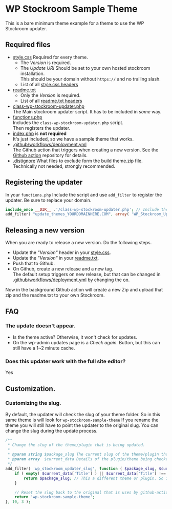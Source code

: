 # WP Stockroom Sample Theme

This is a bare minimum theme example for a theme to use the WP Stockroom updater.

## Required files

 - [style.css](style.css) Required for every theme. 
   - The _Version_ is required.
   - The _Update URI_ Should be set to your own hosted stockroom installation.  
     This should be your domain without `https://` and no trailing slash.
   - List of all [style.css headers](https://github.com/WordPress/twentysixteen/blob/master/style.css#L1)
 - [readme.txt](readme.txt)
   - Only the _Version_ is required. 
   - List of all [readme.txt headers](https://github.com/WordPress/twentysixteen/blob/master/readme.txt#L1)
 - [class-wp-stockroom-updater.php](class-wp-stockroom-updater.php)  
   The Main stockroom updater script. It has to be included in _some_ way.
 - [functions.php](functions.php)  
   Includes the `class-wp-stockroom-updater.php` script.  
   Then registers the updater.
 - [index.php](index.php) is **not required**  
   It's just included, so we have a sample theme that works.
- [.github/workflows/deployment.yml](.github/workflows/deployment.yml)  
  The Github action that triggers when creating a new version. See the [Github action](https://github.com/wpstockroom/github-action#readme) repository for details.
- [.distignore](.distignore)
  What files to exclude form the build theme.zip file. Technically not needed, strongly recommended.

## Registering the updater

In your `functions.php` Include the script and use `add_filter` to register the updater.
Be sure to replace your domain.

```php
include_once __DIR__ .'/class-wp-stockroom-updater.php'; // Include the updater script in some way.
add_filter( "update_themes_YOURDOMAINHERE.COM", array( 'WP_Stockroom_Updater', 'check_update' ),10, 4 );
```

## Releasing a new version

When you are ready to release a new version. Do the following steps.

- Update the _"Version"_ header in your [style.css](style.css).
- Update the _"Version"_ in your [readme.txt](readme.txt).
- Push that to Github.
- On Github, create a new release and a new tag.  
  The default setup triggers on new release, but that can be changed in [.github/workflows/deployment.yml](.github/workflows/deployment.yml)
  by changing the [on](https://docs.github.com/en/actions/using-workflows/workflow-syntax-for-github-actions#on).

Now in the background Github action will create a new Zip and upload that zip and the readme.txt to your own Stockroom.

## FAQ

### The update doesn't appear.
- Is the theme active? Otherwise, it won't check for updates.
- On the wp-admin updates page is a _Check again._ Button, but this can still have a 1~2 minute cache.

### Does this updater work with the full site editor?
Yes

## Customization.

### Customizing the slug.

By default, the updater will check the slug of your theme folder. So in this same theme is will look for `wp-stockroom-sample-theme`
If you rename the theme you will still have to point the updater to the original slug. You can change the slug during the update process.

```php
/**
 * Change the slug of the theme/plugin that is being updated.
 *
 * @param string $package_slug The current slug of the theme/plugin that is being checked.
 * @param array  $current_data Details of the plugin/theme being checked.
 */
add_filter( 'wp_stockroom_updater_slug', function ( $package_slug, $current_data ) {
	if ( empty( $current_data['Title'] ) || $current_data['Title'] !== 'WP StockRoom Sample Theme' ) {
		return $package_slug; // This a different theme or plugin. So ignore.
	}

	// Reset the slug back to the original that is uses by github-action and the wp-stockroom installation.
	return 'wp-stockroom-sample-theme';
}, 10, 3 );
```
